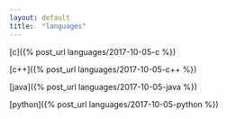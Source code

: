 ```yaml
---
layout: default
title:  "languages"
---
```


[c]({% post_url languages/2017-10-05-c %})

[c++]({% post_url languages/2017-10-05-c++ %})

[java]({% post_url languages/2017-10-05-java %})

[python]({% post_url languages/2017-10-05-python %})
